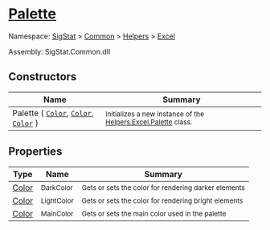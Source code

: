 # [Palette](./Palette.md)

Namespace: [SigStat]() > [Common](./../../README.md) > [Helpers](./../README.md) > [Excel](./README.md)

Assembly: SigStat.Common.dll


## Constructors

| Name | Summary | 
| --- | --- | 
| Palette ( [`Color`](https://docs.microsoft.com/en-us/dotnet/api/System.Drawing.Color), [`Color`](https://docs.microsoft.com/en-us/dotnet/api/System.Drawing.Color), [`Color`](https://docs.microsoft.com/en-us/dotnet/api/System.Drawing.Color) ) | <sub>Initializes a new instance of the [Helpers.Excel.Palette](https://github.com/hargitomi97/sigstat/blob/master/docs/md/SigStat/Common/Helpers/Excel/Palette.md) class.</sub> | 


## Properties

| Type | Name | Summary | 
| --- | --- | --- | 
| [Color](https://docs.microsoft.com/en-us/dotnet/api/System.Drawing.Color) | <sub>DarkColor</sub> | <sub>Gets or sets the color for rendering darker elements</sub> | 
| [Color](https://docs.microsoft.com/en-us/dotnet/api/System.Drawing.Color) | <sub>LightColor</sub> | <sub>Gets or sets the color for rendering bright elements</sub> | 
| [Color](https://docs.microsoft.com/en-us/dotnet/api/System.Drawing.Color) | <sub>MainColor</sub> | <sub>Gets or sets the main color used in the palette</sub> | 


